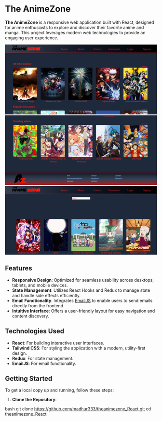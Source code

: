 # The AnimeZone

**The AnimeZone** is a responsive web application built with React, designed for anime enthusiasts to explore and discover their favorite anime and manga. This project leverages modern web technologies to provide an engaging user experience.

<img src="public/Screenshot 2024-10-02 014633.png">
<img src="public/Screenshot 2024-10-02 014657.png">
<img src="public/Screenshot 2024-10-02 020120.png">

## Features

- **Responsive Design**: Optimized for seamless usability across desktops, tablets, and mobile devices.
- **State Management**: Utilizes React Hooks and Redux to manage state and handle side effects efficiently.
- **Email Functionality**: Integrates [EmailJS](https://www.emailjs.com/) to enable users to send emails directly from the frontend.
- **Intuitive Interface**: Offers a user-friendly layout for easy navigation and content discovery.

## Technologies Used

- **React**: For building interactive user interfaces.
- **Tailwind CSS**: For styling the application with a modern, utility-first design.
- **Redux**: For state management.
- **EmailJS**: For email functionality.

## Getting Started

To get a local copy up and running, follow these steps:

1. **Clone the Repository**:
   
bash
   git clone https://github.com/madhur333/theanimezone_React.git
   cd theanimezone_React 
